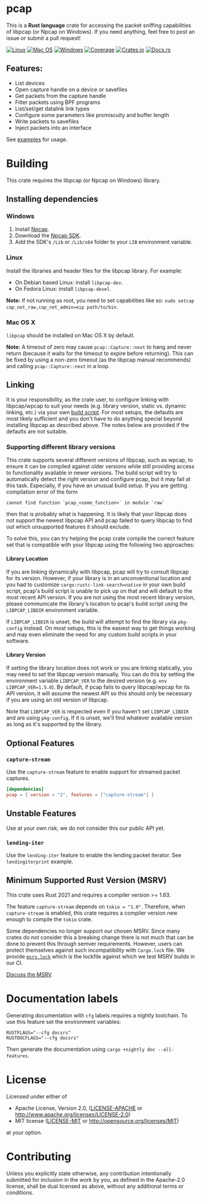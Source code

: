 # pcap

This is a **Rust language** crate for accessing the packet sniffing capabilities of libpcap (or Npcap on Windows). If you need anything, feel free to post an issue or submit a pull request!

[![Linux](https://github.com/rust-pcap/pcap/actions/workflows/00-linux.yml/badge.svg)](https://github.com/rust-pcap/pcap/actions/workflows/00-linux.yml)
[![Mac OS](https://github.com/rust-pcap/pcap/actions/workflows/00-macos.yml/badge.svg)](https://github.com/rust-pcap/pcap/actions/workflows/00-macos.yml)
[![Windows](https://github.com/rust-pcap/pcap/actions/workflows/00-windows.yml/badge.svg)](https://github.com/rust-pcap/pcap/actions/workflows/00-windows.yml)
[![Coverage](https://rust-pcap.github.io/pcap/badges/flat.svg)](https://rust-pcap.github.io/pcap/index.html)
[![Crates.io](https://img.shields.io/crates/v/pcap.svg)](https://crates.io/crates/pcap)
[![Docs.rs](https://docs.rs/pcap/badge.svg)](https://docs.rs/pcap)

## Features:

* List devices
* Open capture handle on a device or savefiles
* Get packets from the capture handle
* Filter packets using BPF programs
* List/set/get datalink link types
* Configure some parameters like promiscuity and buffer length
* Write packets to savefiles
* Inject packets into an interface

See [examples](examples) for usage.

# Building

This crate requires the libpcap (or Npcap on Windows) library.

## Installing dependencies

### Windows

1. Install [Npcap](https://npcap.com/#download).
2. Download the [Npcap SDK](https://npcap.com/#download).
3. Add the SDK's `/Lib` or `/Lib/x64` folder to your `LIB` environment variable.

### Linux

Install the libraries and header files for the libpcap library. For example:

- On Debian based Linux: install `libpcap-dev`.
- On Fedora Linux: install `libpcap-devel`.

**Note:** If not running as root, you need to set capabilities like so: `sudo setcap cap_net_raw,cap_net_admin=eip path/to/bin`.

### Mac OS X

`libpcap` should be installed on Mac OS X by default.

**Note:** A timeout of zero may cause ```pcap::Capture::next``` to hang and never return (because it waits for the timeout to expire before returning). This can be fixed by using a non-zero timeout (as the libpcap manual recommends) and calling ```pcap::Capture::next``` in a loop.

## Linking

It is your responsibility, as the crate user, to configure linking with libpcap/wpcap to suit your needs (e.g. library version, static vs. dynamic linking, etc.) via your own [build script](https://doc.rust-lang.org/cargo/reference/build-scripts.html). For most setups, the defaults are most likely sufficient and you don't have to do anything special beyond installing libpcap as described above. The notes below are provided if the defaults are not suitable.

### Supporting different library versions

This crate supports several different versions of libpcap, such as wpcap, to ensure it can be compiled against older versions while still providing access to functionality available in newer versions. The build script will try to automatically detect the right version and configure pcap, but it may fail at this task. Especially, if you have an unusual build setup. If you are getting compilation error of the form
``` text
cannot find function `pcap_<some_function>` in module `raw`
```
then that is probably what is happening. It is likely that your libpcap does not support the newest libpcap API and pcap failed to query libpcap to find out which unsupported features it should exclude.

To solve this, you can try helping the pcap crate compile the correct feature set that is compatible with your libpcap using the following two approaches:

#### Library Location

If you are linking dynamically with libpcap, pcap will try to consult libpcap for its version. However, if your library is in an unconventional location and you had to customize `cargo:rustc-link-search=native` in your own build script, pcap's build script is unable to pick up on that and will default to the most recent API version. If you are not using the most recent library version, please communicate the library's location to pcap's build script using the `LIBPCAP_LIBDIR` environment variable.

If `LIBPCAP_LIBDIR` is unset, the build will attempt to find the library via `pkg-config` instead. On most setups, this is the easiest way to get things working and may even eliminate the need for any custom build scripts in your software.

#### Library Version

If setting the library location does not work or you are linking statically, you may need to set the libpcap version manually. You can do this by setting the environment variable `LIBPCAP_VER` to the desired version (e.g. `env LIBPCAP_VER=1.5.0`). By default, if pcap fails to query libpcap/wpcap for its API version, it will assume the newest API so this should only be necessary if you are using an old version of libpcap.

Note that `LIBPCAP_VER` is respected even if you haven't set `LIBPCAP_LIBDIR` and are using `pkg-config`. If it is unset, we'll find whatever available version as long as it's supported by the library.

## Optional Features

### `capture-stream`

Use the `capture-stream` feature to enable support for streamed packet captures.

```toml
[dependencies]
pcap = { version = "2", features = ["capture-stream"] }
```

## Unstable Features

Use at your own risk, we do not consider this our public API yet.

### `lending-iter`

Use the `lending-iter` feature to enable the lending packet iterator. See `lendingiterprint` example.

## Minimum Supported Rust Version (MSRV)

This crate uses Rust 2021 and requires a compiler version >= 1.63.

The feature `capture-stream` depends on `tokio = "1.0"`. Therefore, when `capture-stream` is enabled, this crate requires a compiler version new enough to compile the `tokio` crate.

Some dependencies no longer support our chosen MSRV. Since many crates do not consider this a breaking change there is not much that can be done to prevent this through semver requirements. However, users can protect themselves against such incompatibility with `Cargo.lock` file. We provide [`msrv.lock`](msrv.lock) which is the lockfile against which we test MSRV builds in our CI.

[Discuss the MSRV](https://github.com/rust-pcap/pcap/discussions/240).

# Documentation labels

Generating documentation with `cfg` labels requires a nightly toolchain.  To
use this feature set the environment variables:

```
RUSTFLAGS="--cfg docsrs"
RUSTDOCFLAGS="--cfg docsrs"
```

Then generate the documentation using `cargo +nightly doc --all-features`.

# License

Licensed under either of

 * Apache License, Version 2.0, ([LICENSE-APACHE](LICENSE-APACHE) or http://www.apache.org/licenses/LICENSE-2.0)
 * MIT license ([LICENSE-MIT](LICENSE-MIT) or http://opensource.org/licenses/MIT)

at your option.

# Contributing

Unless you explicitly state otherwise, any contribution intentionally submitted for inclusion in the work by you, as defined in the Apache-2.0 license, shall be dual licensed as above, without any additional terms or conditions.
